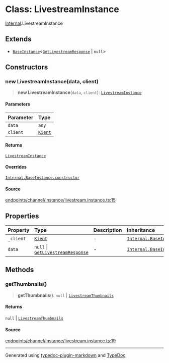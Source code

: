 # Class: LivestreamInstance

[Internal](../index.md).LivestreamInstance

## Extends

- [`BaseInstance`](BaseInstance.md)\<[`GetLivestreamResponse`](../interfaces/GetLivestreamResponse.md) \| `null`\>

## Constructors

### new LivestreamInstance(data, client)

> **new LivestreamInstance**(`data`, `client`): [`LivestreamInstance`](LivestreamInstance.md)

#### Parameters

| Parameter | Type |
| :------ | :------ |
| `data` | `any` |
| `client` | [`Kient`](../../classes/Kient.md) |

#### Returns

[`LivestreamInstance`](LivestreamInstance.md)

#### Overrides

[`Internal.BaseInstance.constructor`](BaseInstance.md#constructors)

#### Source

[endpoints/channel/instance/livestream.instance.ts:15](https://github.com/zSoulweaver/kient/blob/cb3a38e/src/endpoints/channel/instance/livestream.instance.ts#L15)

## Properties

| Property | Type | Description | Inheritance | Source |
| :------ | :------ | :------ | :------ | :------ |
| `_client` | [`Kient`](../../classes/Kient.md) | - | [`Internal.BaseInstance._client`](BaseInstance.md) | [utils/instance.base.ts:4](https://github.com/zSoulweaver/kient/blob/cb3a38e/src/utils/instance.base.ts#L4) |
| `data` | `null` \| [`GetLivestreamResponse`](../interfaces/GetLivestreamResponse.md) | - | [`Internal.BaseInstance.data`](BaseInstance.md) | [utils/instance.base.ts:5](https://github.com/zSoulweaver/kient/blob/cb3a38e/src/utils/instance.base.ts#L5) |

## Methods

### getThumbnails()

> **getThumbnails**(): `null` \| [`LivestreamThumbnails`](../interfaces/LivestreamThumbnails.md)

#### Returns

`null` \| [`LivestreamThumbnails`](../interfaces/LivestreamThumbnails.md)

#### Source

[endpoints/channel/instance/livestream.instance.ts:19](https://github.com/zSoulweaver/kient/blob/cb3a38e/src/endpoints/channel/instance/livestream.instance.ts#L19)

***

Generated using [typedoc-plugin-markdown](https://www.npmjs.com/package/typedoc-plugin-markdown) and [TypeDoc](https://typedoc.org/)
